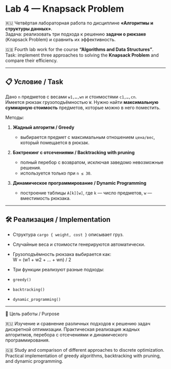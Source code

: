 # Lab 4 — Knapsack Problem

🇷🇺 Четвёртая лабораторная работа по дисциплине **«Алгоритмы и структуры данных»**.  
Задача: реализовать три подхода к решению **задачи о рюкзаке** (Knapsack Problem) и сравнить их эффективность.  

🇬🇧 Fourth lab work for the course **“Algorithms and Data Structures”**.  
Task: implement three approaches to solving the **Knapsack Problem** and compare their efficiency.  

---

## 📋 Условие / Task

Дано `n` предметов с весами `w1,…,wn` и стоимостями `c1,…,cn`.  
Имеется рюкзак грузоподъёмностью `W`. Нужно найти **максимальную суммарную стоимость** предметов, которые можно в него поместить.  

Методы:  
1. **Жадный алгоритм / Greedy**  
   - выбирается предмет с максимальным отношением `цена/вес`, который помещается в рюкзак.  

2. **Бэктрекинг с отсечениями / Backtracking with pruning**  
   - полный перебор с возвратом, исключая заведомо невозможные решения.  
   - используется только при `n ≤ 30`.  

3. **Динамическое программирование / Dynamic Programming**  
   - построение таблицы `A[k][w]`, где `k` — число предметов, `w` — вместимость рюкзака.  

---

## 🛠 Реализация / Implementation

- Структура `cargo { weight, cost }` описывает груз.  
- Случайные веса и стоимости генерируются автоматически.  
- Грузоподъёмность рюкзака выбирается как:  
W = (w1 + w2 + ... + wn) / 2

- Три функции реализуют разные подходы:  
- `greedy()`  
- `backtracking()`  
- `dynamic_programming()`  

---

🎯 Цель работы / Purpose

🇷🇺 Изучение и сравнение различных подходов к решению задач дискретной оптимизации. Практическая реализация жадных алгоритмов, перебора с отсечениями и динамического программирования.

🇬🇧 Study and comparison of different approaches to discrete optimization. Practical implementation of greedy algorithms, backtracking with pruning, and dynamic programming.
